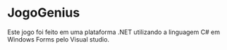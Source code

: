 # JogoGenius
Este jogo foi feito em uma plataforma .NET utilizando a linguagem C# em Windows Forms pelo Visual studio.
